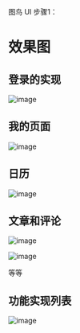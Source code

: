 图鸟 UI
步骤1：



# 效果图

## 登录的实现

![image](https://github.com/lingzipeng/uniapp/blob/main/src/static/pics/Snipaste_2024-03-05_22-41-26.png)

## 我的页面



![image](https://github.com/lingzipeng/uniapp/blob/main/src/static/pics/Snipaste_2024-03-05_22-42-08.png)





## 日历



![image](https://github.com/lingzipeng/uniapp/blob/main/src/static/pics/Snipaste_2024-03-06_19-31-57.png)





## 文章和评论



![image](https://github.com/lingzipeng/uniapp/blob/main/src/static/pics/Snipaste_2024-03-06_17-49-10.png)

![image](https://github.com/lingzipeng/uniapp/blob/main/src/static/pics/Snipaste_2024-03-06_17-50-21.png)

等等

## 功能实现列表

![image](https://github.com/lingzipeng/uniapp/blob/main/src/static/pics/Snipaste_2024-03-07_19-31-27.png)


